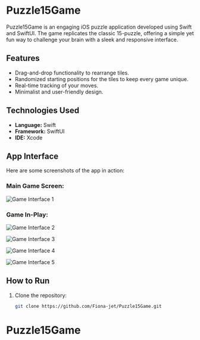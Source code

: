 # Puzzle15Game

Puzzle15Game is an engaging iOS puzzle application developed using Swift and SwiftUI. The game replicates the classic 15-puzzle, offering a simple yet fun way to challenge your brain with a sleek and responsive interface.

## Features
- Drag-and-drop functionality to rearrange tiles.
- Randomized starting positions for the tiles to keep every game unique.
- Real-time tracking of your moves.
- Minimalist and user-friendly design.

## Technologies Used
- **Language:** Swift
- **Framework:** SwiftUI
- **IDE:** Xcode

## App Interface
Here are some screenshots of the app in action:

### Main Game Screen:
![Game Interface 1](Screenshot_2024-11-17_231911.png)

### Game In-Play:
![Game Interface 2](Screenshot_2024-11-17_231921.png)

![Game Interface 3](Screenshot_2024-11-17_231930.png)

![Game Interface 4](Screenshot_2024-11-17_231939.png)

![Game Interface 5](Screenshot_2024-11-17_231948.png)

## How to Run
1. Clone the repository:
   ```bash
   git clone https://github.com/Fiona-jet/Puzzle15Game.git
# Puzzle15Game